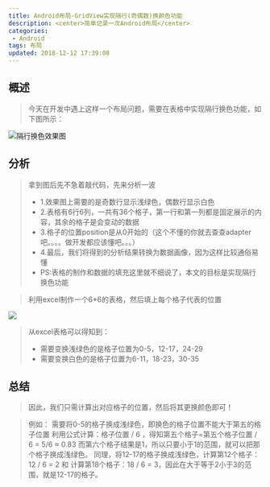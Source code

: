```yaml
---
title: Android布局-GridView实现隔行(奇偶数)换颜色功能
description: <center>简单记录一次Android布局</center>
categories:
 - Android
tags: 布局
updated: 2018-12-12 17:39:08
---
```


## 概述

> 今天在开发中遇上这样一个布局问题，需要在表格中实现隔行换色功能，如下图所示：

![隔行换色效果图](https://upload-images.jianshu.io/upload_images/8154981-c5b13ae1529b4d39.png?imageMogr2/auto-orient/strip%7CimageView2/2/w/1240)

## 分析

> 拿到图后先不急着敲代码，先来分析一波
> - 1.效果图上需要的是奇数行显示浅绿色，偶数行显示白色
> - 2.表格有6行6列，一共有36个格子，第一行和第一列都是固定展示的内容，其余的格子是会变动的数据
> - 3.格子的位置position是从0开始的（这个不懂的你就去查查adapter吧。。。。做开发都应该懂吧。。。）
> - 4.最后，我们将得到的分析结果转换为数据画像，因为这样比较通俗易懂
> - PS:表格的制作和数据的填充这里就不细说了，本文的目标是实现隔行换色功能

> 利用excel制作一个6*6的表格，然后填上每个格子代表的位置

![](https://upload-images.jianshu.io/upload_images/8154981-22234bee4e70ef86.png?imageMogr2/auto-orient/strip%7CimageView2/2/w/1240)

> 从excel表格可以得知到：
> - 需要变换浅绿色的是格子位置为0-5，12-17，24-29
> - 需要变换白色的是格子位置为6-11，18-23，30-35

## 总结
> 因此，我们只需计算出对应格子的位置，然后将其更换颜色即可！

> 例如：
> 需要将0-5的格子换成浅绿色，即换色的格子位置不能大于第五的格子位置
 利用公式计算：格子位置 / 6 ，得知第五个格子=第五个格子位置 / 6 = 5/6 ≈ 0.83 而第六个格子结果是1，所以只要小于1的范围，就可以把那个格子换成浅绿色。
> 同理，将12-17的格子换成浅绿色，计算第12个格子：12 / 6 = 2 和 计算第18个格子：18 / 6 = 3，因此在大于等于2小于3的范围，就是12-17的格子。

